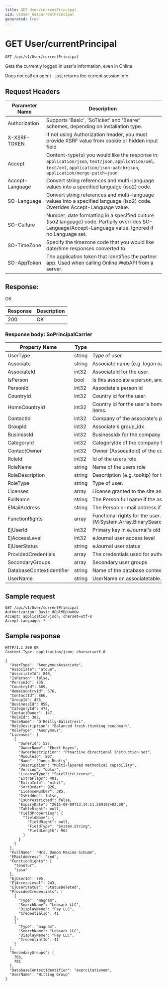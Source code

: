 ```yaml
---
title: GET User/currentPrincipal
uid: v1User_GetCurrentPrincipal
generated: true
---
```


# GET User/currentPrincipal

```http
GET /api/v1/User/currentPrincipal
```

Gets the currently logged in user's information, even in Online.


Does not call an agent - just returns the current session info.







## Request Headers

| Parameter Name | Description |
|----------------|-------------|
| Authorization  | Supports 'Basic', 'SoTicket' and 'Bearer' schemes, depending on installation type. |
| X-XSRF-TOKEN   | If not using Authorization header, you must provide XSRF value from cookie or hidden input field |
| Accept         | Content-type(s) you would like the response in: `application/json`, `text/json`, `application/xml`, `text/xml`, `application/json-patch+json`, `application/merge-patch+json` |
| Accept-Language | Convert string references and multi-language values into a specified language (iso2) code. |
| SO-Language | Convert string references and multi-language values into a specified language (iso2) code. Overrides Accept-Language value. |
| SO-Culture | Number, date formatting in a specified culture (iso2 language) code. Partially overrides SO-Language/Accept-Language value. Ignored if no Language set. |
| SO-TimeZone | Specify the timezone code that you would like date/time responses converted to. |
| SO-AppToken | The application token that identifies the partner app. Used when calling Online WebAPI from a server. |


## Response:

OK

| Response | Description |
|----------------|-------------|
| 200 | OK |

### Response body: SoPrincipalCarrier

| Property Name | Type |  Description |
|----------------|------|--------------|
| UserType | string | Type of user |
| Associate | string | Associate name (e.g. logon name) for the user |
| AssociateId | int32 | AssociateId for the user. |
| IsPerson | bool | Is this associate a person, and not a resource? |
| PersonId | int32 | Associate's person id |
| CountryId | int32 | Country id for the user. |
| HomeCountryId | int32 | Country id for the user's home country.  This is the default country id when creating new items. |
| ContactId | int32 | Company of the associate's person |
| GroupId | int32 | Associate's group_idx |
| BusinessId | int32 | BusinessIdx for the company that the user belongs to. |
| CategoryId | int32 | CategoryIdx of the company that the user belongs to. |
| ContactOwner | int32 | Owner (AssocaiteId) of the company that the user belongs to. |
| RoleId | int32 | Id of the users role |
| RoleName | string | Name of the users role |
| RoleDescription | string | Descrtiption (e.g. tooltip) for the users role |
| RoleType | string | Type of user. |
| Licenses | array | License granted to the site and user. |
| FullName | string | The Person full name if the associate is a person. Use IsPerson to check |
| EMailAddress | string | The Person e-mail address if the associate is a person. Use IsPerson to check |
| FunctionRights | array | Functional rights for the user.  This array is sorted so a lookup can be performed using {M:System.Array.BinarySearch(System.Array,System.Int32,System.Int32,System.Object)}. |
| EjUserId | int32 | Primary key in eJournal's old user table. |
| EjAccessLevel | int32 | eJournal user access level |
| EjUserStatus | string | eJournal user status |
| ProvidedCredentials | array | The credentials used for authenticating this user. |
| SecondaryGroups | array | Secondary user groups |
| DatabaseContextIdentifier | string | Name of the database context |
| UserName | string | UserName on associatetable. Same as SuperId from Online |

## Sample request

```http!
GET /api/v1/User/currentPrincipal
Authorization: Basic dGplMDpUamUw
Accept: application/json; charset=utf-8
Accept-Language: *
```

## Sample response

```http_
HTTP/1.1 200 OK
Content-Type: application/json; charset=utf-8

{
  "UserType": "AnonymousAssociate",
  "Associate": "atque",
  "AssociateId": 840,
  "IsPerson": false,
  "PersonId": 735,
  "CountryId": 669,
  "HomeCountryId": 676,
  "ContactId": 866,
  "GroupId": 455,
  "BusinessId": 858,
  "CategoryId": 473,
  "ContactOwner": 147,
  "RoleId": 382,
  "RoleName": "O'Reilly-Balistreri",
  "RoleDescription": "Balanced fresh-thinking benchmark",
  "RoleType": "Anonymous",
  "Licenses": [
    {
      "OwnerId": 527,
      "OwnerName": "Ebert-Hayes",
      "OwnerDescription": "Proactive directional instruction set",
      "ModuleId": 807,
      "Name": "Jones-Beatty",
      "Description": "Multi-layered methodical capability",
      "Version": "dolor",
      "LicenseType": "SatelliteLicense",
      "ExtraFlags": 481,
      "ExtraInfo": "nihil",
      "SortOrder": 926,
      "LicenseNumber": 385,
      "IsHidden": false,
      "IsUnrestricted": false,
      "ExpiryDate": "2015-08-09T13:14:11.289192+02:00",
      "TableRight": null,
      "FieldProperties": {
        "fieldName": {
          "FieldRight": null,
          "FieldType": "System.String",
          "FieldLength": 962
        }
      }
    }
  ],
  "FullName": "Mrs. Damon Maxime Schumm",
  "EMailAddress": "sed",
  "FunctionRights": [
    "tenetur",
    "ipsa"
  ],
  "EjUserId": 795,
  "EjAccessLevel": 243,
  "EjUserStatus": "StatusDeleted",
  "ProvidedCredentials": [
    {
      "Type": "magnam",
      "SearchName": "Lebsack LLC",
      "DisplayName": "Fay LLC",
      "CredentialId": 41
    },
    {
      "Type": "magnam",
      "SearchName": "Lebsack LLC",
      "DisplayName": "Fay LLC",
      "CredentialId": 41
    }
  ],
  "SecondaryGroups": [
    766,
    781
  ],
  "DatabaseContextIdentifier": "exercitationem",
  "UserName": "Witting Group"
}
```